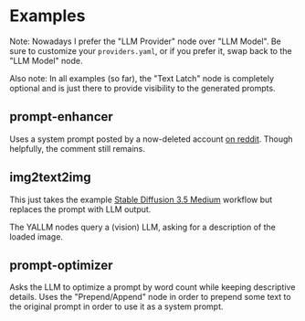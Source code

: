 # Examples

Note: Nowadays I prefer the "LLM Provider" node over "LLM Model". Be sure to customize your `providers.yaml`, or if you prefer it, swap back to the "LLM Model" node.

Also note: In all examples (so far), the "Text Latch" node is completely optional and is just there to provide visibility to the generated prompts.

## prompt-enhancer

Uses a system prompt posted by a now-deleted account [on reddit](https://www.reddit.com/r/LocalLLaMA/comments/1fi0jkj/comment/lnef616/). Though helpfully, the comment still remains.

## img2text2img

This just takes the example [Stable Diffusion 3.5 Medium](https://huggingface.co/stabilityai/stable-diffusion-3.5-medium) workflow but replaces the prompt with LLM output.

The YALLM nodes query a (vision) LLM, asking for a description of the loaded image.

## prompt-optimizer

Asks the LLM to optimize a prompt by word count while keeping descriptive details. Uses the "Prepend/Append" node in order to prepend some text to the original prompt in order to use it as a system prompt.
